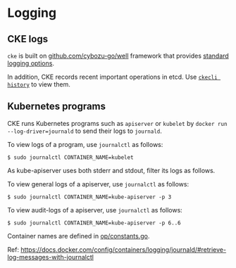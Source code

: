 Logging
=======

CKE logs
--------

`cke` is built on [github.com/cybozu-go/well][well] framework that provides [standard logging options](https://github.com/cybozu-go/well#command-line-options).

In addition, CKE records recent important operations in etcd.  Use [`ckecli history`](ckecli.md) to view them.

Kubernetes programs
-------------------

CKE runs Kubernetes programs such as `apiserver` or `kubelet` by `docker run --log-driver=journald`
to send their logs to `journald`.

To view logs of a program, use `journalctl` as follows:

```console
$ sudo journalctl CONTAINER_NAME=kubelet
```

As kube-apiserver uses both stderr and stdout, filter its logs as follows.

To view general logs of a apiserver, use `journalctl` as follows:

```console
$ sudo journalctl CONTAINER_NAME=kube-apiserver -p 3
```

To view audit-logs of a apiserver, use `journalctl` as follows:

```console
$ sudo journalctl CONTAINER_NAME=kube-apiserver -p 6..6
```

Container names are defined in [op/constants.go](../op/constants.go).

Ref: https://docs.docker.com/config/containers/logging/journald/#retrieve-log-messages-with-journalctl

[well]: https://github.com/cybozu-go/well

